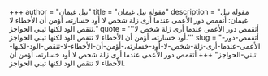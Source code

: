 +++
author = "نيل غيمان"
title = "مقولة نيل غيمان"
description = "مقولة نيل غيمان: أتقمص دور الأعمى عندما أرى زلة شخص لا أود خسارته، أؤمن أن الأخطاء لا تنقص الود لكنها تبني الحواجز."
quote = '''أتقمص دور الأعمى عندما أرى زلة شخص لا أود خسارته، أؤمن أن الأخطاء لا تنقص الود لكنها تبني الحواجز.'''
slug = "أتقمص-دور-الأعمى-عندما-أرى-زلة-شخص-لا-أود-خسارته،-أؤمن-أن-الأخطاء-لا-تنقص-الود-لكنها-تبني-الحواجز"
+++
أتقمص دور الأعمى عندما أرى زلة شخص لا أود خسارته، أؤمن أن الأخطاء لا تنقص الود لكنها تبني الحواجز.
